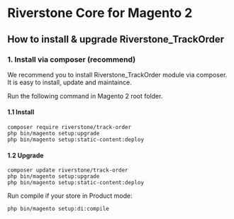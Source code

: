 # Riverstone Core for Magento 2

## How to install & upgrade Riverstone_TrackOrder

### 1. Install via composer (recommend)

We recommend you to install Riverstone_TrackOrder module via composer. It is easy to install, update and maintaince.

Run the following command in Magento 2 root folder.

#### 1.1 Install

```
composer require riverstone/track-order
php bin/magento setup:upgrade
php bin/magento setup:static-content:deploy

```
#### 1.2 Upgrade

```
composer update riverstone/track-order
php bin/magento setup:upgrade
php bin/magento setup:static-content:deploy

```
Run compile if your store in Product mode:

```
php bin/magento setup:di:compile

```
